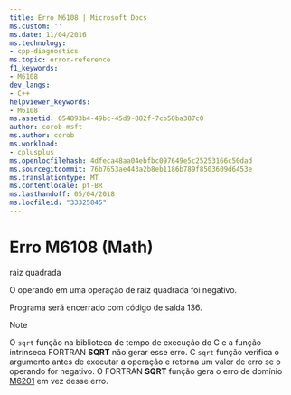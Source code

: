 ```yaml
---
title: Erro M6108 | Microsoft Docs
ms.custom: ''
ms.date: 11/04/2016
ms.technology:
- cpp-diagnostics
ms.topic: error-reference
f1_keywords:
- M6108
dev_langs:
- C++
helpviewer_keywords:
- M6108
ms.assetid: 054893b4-49bc-45d9-882f-7cb50ba387c0
author: corob-msft
ms.author: corob
ms.workload:
- cplusplus
ms.openlocfilehash: 4dfeca48aa04ebfbc097649e5c25253166c50dad
ms.sourcegitcommit: 76b7653ae443a2b8eb1186b789f8503609d6453e
ms.translationtype: MT
ms.contentlocale: pt-BR
ms.lasthandoff: 05/04/2018
ms.locfileid: "33325845"
---
```

# <a name="math-error-m6108"></a>Erro M6108 (Math)
raiz quadrada  
  
 O operando em uma operação de raiz quadrada foi negativo.  
  
 Programa será encerrado com código de saída 136.  
  
> [!NOTE]
>  O `sqrt` função na biblioteca de tempo de execução do C e a função intrínseca FORTRAN **SQRT** não gerar esse erro. C `sqrt` função verifica o argumento antes de executar a operação e retorna um valor de erro se o operando for negativo. O FORTRAN **SQRT** função gera o erro de domínio [M6201](../../error-messages/tool-errors/math-error-m6201.md) em vez desse erro.